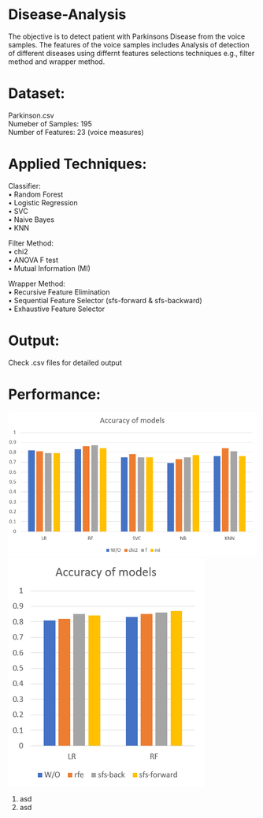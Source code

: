 # Disease-Analysis
The objective is to detect patient with Parkinsons Disease from the voice samples. The features of the voice samples includes 
Analysis of detection of different diseases using differnt features selections techniques e.g., filter method and wrapper method.

# Dataset:<br />
Parkinson.csv <br />
Numeber of Samples: 195<br />
Number of Features: 23 (voice measures)<br />

# Applied Techniques:<br />
Classifier:<br/>
• Random Forest<br />
• Logistic Regression <br />
• SVC<br />
• Naive Bayes <br />
• KNN<br />

Filter Method: <br />
• chi2<br />
• ANOVA F test<br />
• Mutual Information (MI)<br />

Wrapper Method: <br />
• Recursive Feature Elimination<br />
• Sequential Feature Selector (sfs-forward & sfs-backward)<br />
• Exhaustive Feature Selector<br />

# Output:<br />
Check .csv files for detailed output<br />

# Performance:<br />
![Model Accuracy using Filter Method](modelAccuracy_filterMethod.png)
![Model Accuracy using Wrapepr Method](modelAccuracy_wrapperMethod.png)


1. asd
1. asd
